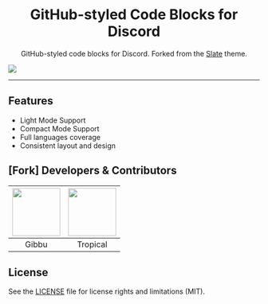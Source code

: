 <h1 align="center">GitHub-styled Code Blocks for Discord</h1>
<p align="center">GitHub-styled code blocks for Discord. Forked from the <a href="https://github.com/DiscordStyles/Slate">Slate</a> theme.</p>

![](https://i.imgur.com/GEcQZhN.png)

---

## Features

- Light Mode Support
- Compact Mode Support
- Full languages coverage
- Consistent layout and design

## [Fork] Developers & Contributors

| <a href="https://github.com/Gibbu" target="_blank"> <img src="https://avatars3.githubusercontent.com/u/20338746?s=460&u=d9ebab4f6f0f5221390bca1eaf8f191acd275afe&v=4" alt="" width="96px" height="96px"> </a> | <a href="https://github.com/Tropix126" target="_blank"> <img src="https://avatars1.githubusercontent.com/u/42101043?s=460&u=f44f07cf7122e1ba61a9e9e8ca83d133c741d011&v=4" alt="" width="96px" height="96px"> </a> |
| :-----------------------------------------------------------------------------------------------------------------------------------------------------------------------------------------------------------: | :---------------------------------------------------------------------------------------------------------------------------------------------------------------------------------------------------------------: |
|                                                                                                     Gibbu                                                                                                     |                                                                                                     Tropical                                                                                                      |

## License

See the [LICENSE](./LICENSE.md) file for license rights and limitations (MIT).
